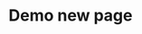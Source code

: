 ---
title: Demo new page

# Listing view
view: landing

# Optional header image (relative to `assets/media/` folder).
sections:
  - block: 
    content:
      title: Example Title
      text: |- 
        Lorem ipsum dolor sit amet, consectetur adipiscing elit. Sed neque elit, tristique placerat feugiat ac, facilisis vitae arcu. Proin eget egestas augue. Praesent ut sem nec arcu pellentesque aliquet. Duis dapibus diam vel metus tempus vulputate.Lorem ipsum dolor sit amet, consectetur adipiscing elit. Sed neque elit, tristique placerat feugiat ac, facilisis vitae arcu. Proin eget egestas augue. Praesent ut sem nec arcu pellentesque aliquet. Duis dapibus diam vel metus tempus vulputate.
      image:
        filename: example.jpg
---